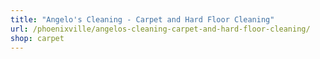 ```yaml
---
title: "Angelo's Cleaning - Carpet and Hard Floor Cleaning"
url: /phoenixville/angelos-cleaning-carpet-and-hard-floor-cleaning/
shop: carpet
---
```

